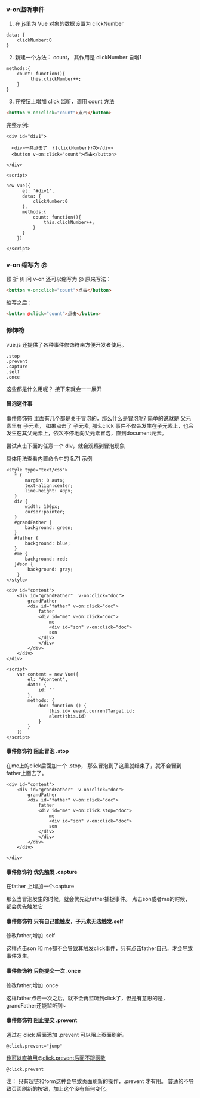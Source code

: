### v-on监听事件
1. 在 js里为 Vue 对象的数据设置为 clickNumber
```vuejs
data: {
    clickNumber:0
}
```
2. 新建一个方法： count， 其作用是 clickNumber 自增1
```vuejs
methods:{
    count: function(){
         this.clickNumber++;
    }
}
```
3. 在按钮上增加 click 监听，调用 count 方法
```html
<button v-on:click="count">点击</button>
```

完整示例:
```vue
<div id="div1">
  
  <div>一共点击了  {{clickNumber}}次</div> 
  <button v-on:click="count">点击</button>
  
</div>
   
<script>
   
new Vue({
      el: '#div1',
      data: {
          clickNumber:0
      },
      methods:{
          count: function(){
              this.clickNumber++;
          }
      }
    })
   
</script>
```

### v-on 缩写为 @
顶 折 纠 问
v-on 还可以缩写为 @
原来写法：
```html
<button v-on:click="count">点击</button>
```
缩写之后：
```html
<button @click="count">点击</button>
```

### 修饰符
vue.js 还提供了各种事件修饰符来方便开发者使用。
 ```
.stop
.prevent
.capture
.self
.once
 ```

这些都是什么用呢？ 接下来就会一一展开

#### 冒泡这件事
事件修饰符 里面有几个都是关于冒泡的，那么什么是冒泡呢? 简单的说就是 父元素里有 子元素， 如果点击了 子元素, 那么click 事件不仅会发生在子元素上，也会发生在其父元素上，依次不停地向父元素冒泡，直到document元素。

尝试点击下面的任意一个 div，就会观察到冒泡现象

具体用法查看内置命令中的 5.7.1 示例

```vue
<style type="text/css">
   * {
       margin: 0 auto;
       text-align:center;
       line-height: 40px;
   }
   div {
       width: 100px;
       cursor:pointer;
   }
   #grandFather {
       background: green;
   }
   #father {
       background: blue;
   }
   #me {
       background: red;
   }#son {
        background: gray;
    }
</style>
    
<div id="content">
    <div id="grandFather"  v-on:click="doc">
        grandFather
        <div id="father" v-on:click="doc">
            father
            <div id="me" v-on:click="doc">
                me
                <div id="son" v-on:click="doc">
                son
            </div>
            </div>
        </div>
    </div>
</div>
  
<script>
    var content = new Vue({
        el: "#content",
        data: {
            id: ''
        },
        methods: {
            doc: function () {
                this.id= event.currentTarget.id;
                alert(this.id)
            }
        }
    })
</script>

```

#### 事件修饰符 阻止冒泡 .stop
在me上的click后面加一个 .stop， 那么冒泡到了这里就结束了，就不会冒到father上面去了。
<div id="me" v-on:click.stop="doc">

```vue
<div id="content">
    <div id="grandFather"  v-on:click="doc">
        grandFather
        <div id="father" v-on:click="doc">
            father
            <div id="me" v-on:click.stop="doc">
                me
                <div id="son" v-on:click="doc">
                son
            </div>
            </div>
        </div>
    </div>
 
</div>
```

#### 事件修饰符 优先触发 .capture
在father 上增加一个.capture
<div id="father" v-on:click.capture="doc">
那么当冒泡发生的时候，就会优先让father捕捉事件。
点击son或者me的时候，都会优先触发它

#### 事件修饰符 只有自己能触发，子元素无法触发.self
修改father,增加 .self
<div id="father" v-on:click.self="doc">
这样点击son 和 me都不会导致其触发click事件，只有点击father自己，才会导致事件发生。

#### 事件修饰符 只能提交一次 .once
修改father,增加 .once
<div id="father" v-on:click.once="doc">
这样father点击一次之后，就不会再监听到click了，但是有意思的是，grandFather还能监听到~

#### 事件修饰符 阻止提交 .prevent
通过在 click 后面添加 .prevent 可以阻止页面刷新。
```vue
@click.prevent="jump"
```
也可以直接用@click.prevent后面不跟函数
```vue
@click.prevent
```

注： 只有超链和form这种会导致页面刷新的操作，.prevent 才有用。 普通的不导致页面刷新的按钮，加上这个没有任何变化。


